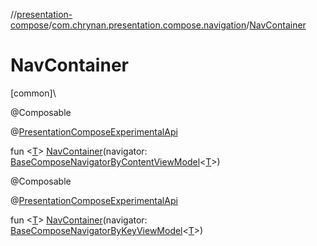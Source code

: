 //[presentation-compose](../../index.md)/[com.chrynan.presentation.compose.navigation](index.md)/[NavContainer](-nav-container.md)

# NavContainer

[common]\

@Composable

@[PresentationComposeExperimentalApi](../com.chrynan.presentation.compose/-presentation-compose-experimental-api/index.md)

fun &lt;[T](-nav-container.md)&gt; [NavContainer](-nav-container.md)(navigator: [BaseComposeNavigatorByContentViewModel](-base-compose-navigator-by-content-view-model/index.md)&lt;[T](-nav-container.md)&gt;)

@Composable

@[PresentationComposeExperimentalApi](../com.chrynan.presentation.compose/-presentation-compose-experimental-api/index.md)

fun &lt;[T](-nav-container.md)&gt; [NavContainer](-nav-container.md)(navigator: [BaseComposeNavigatorByKeyViewModel](-base-compose-navigator-by-key-view-model/index.md)&lt;[T](-nav-container.md)&gt;)
